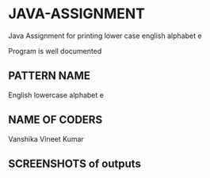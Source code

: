 # JAVA-ASSIGNMENT
Java Assignment for printing lower case english alphabet e

Program is well documented

## PATTERN NAME
English lowercase alphabet e

## NAME OF CODERS
Vanshika
Vineet Kumar

## SCREENSHOTS of outputs

